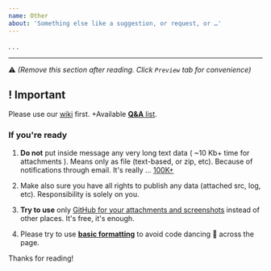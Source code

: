 ```yaml
---
name: Other
about: 'Something else like a suggestion, or request, or …'
---
```


. . . 

-----------

⚠ *(Remove this section after reading. Click `Preview` tab for convenience)*

## ! Important

Please use our [wiki](https://github.com/3F/DllExport/wiki) first. +Available [**Q&A** list](https://github.com/3F/DllExport/issues?utf8=%E2%9C%93&q=is%3Aissue+label%3Aquestion).

### If you're ready

1. **Do not** put inside message any very long text data ( ~10 Kb+ time for attachments ). Means only as file (text-based, or zip, etc). Because of notifications through email. It's really ... [100K+](https://github.com/3F/DllExport/issues/71)

1. Make also sure you have all rights to publish any data (attached src, log, etc). Responsibility is solely on you.

1. **Try to use** only [GitHub for your attachments and screenshots](https://help.github.com/articles/file-attachments-on-issues-and-pull-requests/) instead of other places. It's free, it's enough.

1. Please try to use [**basic formatting**](https://help.github.com/articles/creating-and-highlighting-code-blocks/) to avoid code dancing 🕺 across the page.

Thanks for reading!